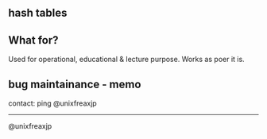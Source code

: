 ## hash tables

## What for?

Used for operational, educational & lecture purpose. Works as poer it is.

## bug maintainance - memo

contact: ping @unixfreaxjp 

---
@unixfreaxjp
